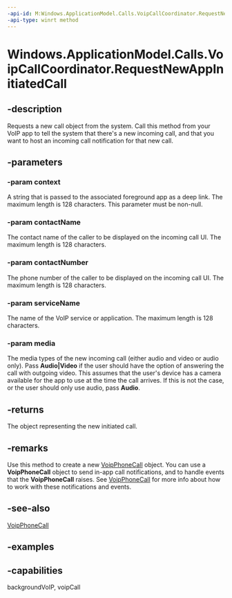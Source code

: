 ```yaml
---
-api-id: M:Windows.ApplicationModel.Calls.VoipCallCoordinator.RequestNewAppInitiatedCall(System.String,System.String,System.String,System.String,Windows.ApplicationModel.Calls.VoipPhoneCallMedia)
-api-type: winrt method
---
```


<!-- Method syntax.
public VoipPhoneCall VoipCallCoordinator.RequestNewAppInitiatedCall(String context, String contactName, String contactNumber, String serviceName, VoipPhoneCallMedia media)
-->

# Windows.ApplicationModel.Calls.VoipCallCoordinator.RequestNewAppInitiatedCall

## -description
Requests a new call object from the system. Call this method from your VoIP app to tell the system that there's a new incoming call, and that you want to host an incoming call notification for that new call.

## -parameters
### -param context
A string that is passed to the associated foreground app as a deep link. The maximum length is 128 characters. This parameter must be non-null.

### -param contactName
The contact name of the caller to be displayed on the incoming call UI. The maximum length is 128 characters.

### -param contactNumber
The phone number of the caller to be displayed on the incoming call UI. The maximum length is 128 characters.

### -param serviceName
The name of the VoIP service or application. The maximum length is 128 characters.

### -param media
The media types of the new incoming call (either audio and video or audio only). Pass **Audio|Video** if the user should have the option of answering the call with outgoing video. This assumes that the user's device has a camera available for the app to use at the time the call arrives. If this is not the case, or the user should only use audio, pass **Audio**.

## -returns
The object representing the new initiated call.

## -remarks
Use this method to create a new [VoipPhoneCall](voipphonecall.md) object. You can use a **VoipPhoneCall** object to send in-app call notifications, and to handle events that the **VoipPhoneCall** raises. See [VoipPhoneCall](voipphonecall.md) for more info about how to work with these notifications and events.

## -see-also
[VoipPhoneCall](voipphonecall.md)

## -examples

## -capabilities
backgroundVoIP, voipCall
